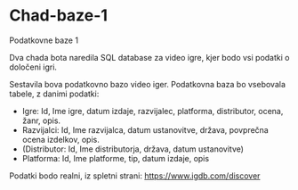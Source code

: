 # Chad-baze-1
Podatkovne baze 1

Dva chada bota naredila SQL database za video igre, kjer bodo vsi podatki o določeni igri.

Sestavila bova podatkovno bazo video iger. Podatkovna baza bo vsebovala tabele, z danimi podatki:
  - Igre: Id, Ime igre, datum izdaje, razvijalec, platforma, distributor, ocena, žanr, opis.
  - Razvijalci: Id, Ime razvijalca, datum ustanovitve, država, povprečna ocena izdelkov, opis.
  - (Distributor: Id, Ime distributorja, država, datum ustanovitve)
  - Platforma: Id, Ime platforme, tip, datum izdaje, opis

Podatki bodo realni, iz spletni strani: https://www.igdb.com/discover

